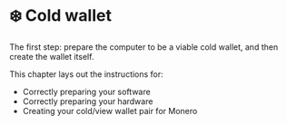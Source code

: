 # ❄️ Cold wallet
The first step: prepare the computer to be a viable cold wallet, and then create the wallet itself.

This chapter lays out the instructions for:
- Correctly preparing your software
- Correctly preparing your hardware
- Creating your cold/view wallet pair for Monero

